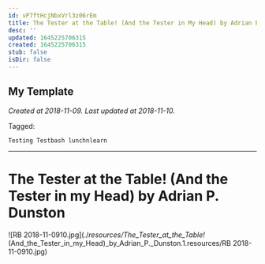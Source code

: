 ```yaml
---
id: vP7ftHcjNbxVrl3z06rEm
title: The Tester at the Table! (And the Tester in My Head) by Adrian P  Dunston 1
desc: ''
updated: 1645225706315
created: 1645225706315
stub: false
isDir: false
---
```

My Template
---

_Created at 2018-11-09._
_Last updated at 2018-11-10._



Tagged: 
```
Testing Testbash lunchnlearn
```


---

# The Tester at the Table! (And the Tester in my Head) by Adrian P. Dunston


![RB 2018-11-0910.jpg](./_resources/The_Tester_at_the_Table!_(And_the_Tester_in_my_Head)_by_Adrian_P._Dunston.1.resources/RB 2018-11-0910.jpg)

